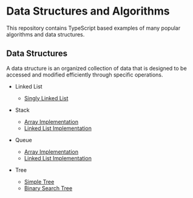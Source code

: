 # Data Structures and Algorithms

This repository contains TypeScript based examples of many popular algorithms and data structures.

## Data Structures

A data structure is an organized collection of data that is designed to be accessed and modified efficiently through specific operations.

- Linked List
  - [Singly Linked List](./src/data-structures/linked-list/singly-linked-list/)
- Stack
  - [Array Implementation](./src/data-structures/stack/stack-array/)
  - [Linked List Implementation](./src/data-structures/stack/stack-linked-list/)
- Queue
  - [Array Implementation](./src/data-structures/queue/queue-array/)
  - [Linked List Implementation](./src/data-structures/queue/queue-linked-list/)
- Tree
  - [Simple Tree](./src/data-structures/tree/simple-tree/)
  - [Binary Search Tree](./src/data-structures/tree/binary-search-tree/)

  <!--
- [ ] 우선순위 큐 (Priority Queue)
- [ ] 트리 (Tree)
- [ ] 이진 트리 (Binary Tree)
- [ ] 이진 탐색 트리 (Binary Search Tree; BST)
- [ ] 해시 (Hash)
- [ ] 최소 힙 (Min Heap)
- [ ] 최대 힙 (Max Heap)
- [ ] 자가균형 이진 탐색 트리 (Self-balancing BST)
  - [ ] AVL트리 (Adelson-Velskii/Landis Tree; AVL Tree)
  - [ ] 레드-블랙 트리 (Red-Black Tree)
  - [ ] B-트리 (B-Tree)
  - [ ] 트립 (Treap, Tree + Heap)
- [ ] 무방향/방향 그래프 (Undirected/Dirceted Graph)
  - [ ] 인접 리스트 (Adjacency List)
  - [ ] 인접 행렬 (Adjacency Matrix)
- [ ] 세그먼트 트리 (Segment Tree)

## Algorithm

- [ ] 시간 복잡도 (Time Complexity)
- [ ] 공간 복잡도 (Space Complexity)
- [ ] 선형 탐색 (Linear Search)
- [ ] 이진 탐색 (Binary Search)
- [ ] 정렬 (Sorting)
  - [ ] 삽입 정렬 (Insertion Sort)
  - [ ] 병합 정렬 (Merge Sort)
  - [ ] 퀵 정렬 (Quick Sort)
  - [ ] 힙 정렬 (Heap Sort)
  - [ ] 계수 정렬 (Counting Sort)
  - [ ] 기수 정렬 (Radix Sort)
  - [ ] 위상 정렬 (Topology Sort)

---

- [ ] 깊이 우선 탐색 (Depth First Search, DFS)
- [ ] 너비 우선 탐색 (Breadth First Search, BFS)
- [ ] 브루트포스 (Brute-force)
- [ ] 그리디 (Greedy)
- [ ] 기초 다이나믹 프로그래밍 (Basic level Dynamic Programming, DP)
- [ ] 비트 마스크 (Bit Mask)

---

- [ ] 분할 정복 (Divide and Conquer)
- [ ] 중급 다이나믹 프로그래밍 (Intermediate level DP)
- [ ] 최단 경로 (Shortest Path)
  - [ ] 다익스트라 (Dijkstra)
  - [ ] 벨만포드 (Bellman-Ford)
  - [ ] 플로이드-와샬 (Floyd-Worshall)
- [ ] 최소 신장 트리 (Minimum Spanning Tree)
  - [ ] 크루스칼 (Kruskal)
  - [ ] 프림 (Prim)
- [ ] 트리
  - [ ] 인덱스 트리 (Indexed tree)
  - [ ] 펜윅 트리, 바이너리 인덱스 트리 (Fenwick Tree; Binary Indexed Tree)
- [ ] 최소 공통 조상 (Lowest Common Ancestor, LCA)
- [ ] 유니온-파인드, 서로소 집합 (Union-Find, Disjoint Set)

---

- [ ] 라인 스위핑 (Line Sweeping)
- [ ] 네트워크 플로우 (Network Flow)
- [ ] 이분 매칭 (Bipartite Matching)
- [ ] KMP 문자열 매칭 (Knute-Morris-Pratt, KMP)
- [ ] 라빈-카프 (Rabin-Karp)
- [ ] 접미사 배열 (Suffix Array)
- [ ] Longest Common Prefix, LCP
- [ ] 아호 코라식 (Aho-Corasick)
- [ ] 단절점과 단절선 (Articulation Point and Bridge)
- [ ] 강한 결합 요소 (Strongly Connected Component, SCC)
- [ ] 구간 쿼리
  - [ ] SQRT Decomposition
  - [ ] Heavy-Light Decomposition
- [ ] 스플레이 트리 ([Splay Tree](https://cubelover.tistory.com/10))
- [ ] 고속 푸리에 변환 (Fast Fourier Transform, FFT)
- [ ] Link Cut Tree, LCT

## ETC

- [ ] GCD: Euclidean Algorithm (유클리드 호제법) [🔗](https://github.com/yuueu/ds-algo/tree/main/archive/etc/euclidean/)
- [ ] Morris Traversal (threaded binary tree) [🔗](https://github.com/yuueu/ds-algo/tree/main/archive/etc/morris-traversal/)
- [ ] Primality Test (소수 판별하기) [🔗](https://github.com/yuueu/ds-algo/tree/main/archive/etc/prime/)
- [ ] Prime Factorization (소인수분해) [🔗](https://github.com/yuueu/ds-algo/tree/main/archive/etc/prime-factorization/)
- [ ] Sieve of Eratosthenes (에라토스테네스의 체) [🔗](https://github.com/yuueu/ds-algo/tree/main/archive/etc/eratosthenes) -->
